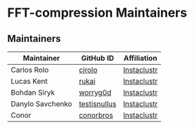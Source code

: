 # FFT-compression Maintainers

## Maintainers

| Maintainer       | GitHub ID                                       | Affiliation                                           |
|------------------|-------------------------------------------------|-------------------------------------------------------|
| Carlos Rolo      | [cjrolo](https://github.com/cjrolo)             | [Instaclustr](https://www.github.com/instaclustr/)    |
| Lucas Kent       | [rukai](https://github.com/rukai)               | [Instaclustr](https://www.github.com/instaclustr/)    |
| Bohdan Siryk     | [worryg0d](https://github.com/worryg0d)         | [Instaclustr](https://www.github.com/instaclustr/)    |
| Danylo Savchenko | [testisnullus](https://github.com/testisnullus) | [Instaclustr](https://www.github.com/instaclustr/)    |
| Conor            | [conorbros](https://github.com/conorbros)       | [Instaclustr](https://www.github.com/instaclustr/)    |
